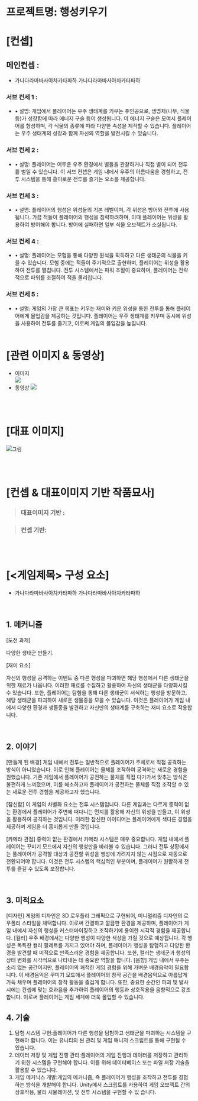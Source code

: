# 프로젝트명: 행성키우기

# [컨셉]

## 메인컨셉 :

- 가나다라마바사아차카타파하 가나다라마바사아차카타파하

### 서브 컨세 1 :

- • 설명: 게임에서 플레이어는 우주 생태계를 키우는 주인공으로, 생명체(나무, 식물 등)가 성장함에 따라 에너지 구슬 등이 생성됩니다. 이 에너지 구슬은 모여서 플레이어를 형성하며, 각 식물의 종류에 따라 다양한 속성을 제작할 수 있습니다. 플레이어는 우주 생태계의 성장과 함께 자신의 역할을 발전시킬 수 있습니다.

### 서브 컨세 2 :

- • 설명: 플레이어는 어두운 우주 환경에서 별들을 관찰하거나 직접 별이 되어 전투를 벌일 수 있습니다. 이 서브 컨셉은 게임 내에서 우주의 아름다움을 경험하고, 전투 시스템을 통해 흥미로운 전투를 즐기는 요소를 제공합니다.

### 서브 컨세 3 :

- • 설명: 플레이어의 행성은 위성들의 기본 레벨이며, 각 위성은 방어와 전투에 사용됩니다. 가끔 적들이 플레이어의 행성을 침략하려하며, 이때 플레이어는 위성을 활용하여 방어해야 합니다. 방어에 실패하면 일부 식물 오브젝트가 소실됩니다.

### 서브 컨세 4 :

- • 설명: 플레이어는 모험을 통해 다양한 원석을 획득하고 다른 생태군의 식물을 키울 수 있습니다. 모험 중에는 적들이 주기적으로 출현하며, 플레이어는 위성을 활용하여 전투를 펼칩니다. 전투 시스템에서는 파워 조절이 중요하며, 플레이어는 전략적으로 파워를 조절하여 적을 물리칩니다.

### 서브 컨세 5 :

- • 설명: 게임의 가장 큰 목표는 키우는 재미와 키운 위성을 통한 전투를 통해 플레이어에게 몰입감을 제공하는 것입니다. 플레이어는 우주 생태계를 키우며 동시에 위성을 사용하여 전투를 즐기고, 이로써 게임의 몰입감을 높입니다.
<br><br>

# [관련 이미지 & 동영상]

- 이미지  
  <img src="./img/관련이미지.jpg">
- 동영상
  [![](./img/그림.png)](https://www.youtube.com/watch?v=5xy4n73WOMM)

<br><br>

# [대표 이미지]

![그림](./img/그림.png)

<br><br>

# [컨셉 & 대표이미지 기반 작품묘사]

> ### 대표이미지 기반 :

> ### 컨셉 기반:

<br><br>

# [<게임제목> 구성 요소]

- 가나다라마바사아차카타파하 가나다라마바사아차카타파하

<br>

## 1. 메커니즘

[도전 과제]

다양한 생태군 만들기.

[재미 요소]

자신의 행성을 공격하는 이벤트 중 다른 행성을 파괴하면 해당 행성에서 다른 생태군을 위한 재료가 나옵니다. 이러한 재료를 수집하고 활용하여 자신의 생태군을 다양화시킬 수 있습니다. 또한, 플레이어는 탐험을 통해 다른 생태군이 서식하는 행성을 방문하고, 해당 생태군을 파괴하여 새로운 생물종을 모을 수 있습니다. 이것은 플레이어가 게임 내에서 다양한 환경과 생물종을 발견하고 자신만의 생태계를 구축하는 재미 요소로 작용합니다.

<br>

## 2. 이야기

[만들게 된 배경]
게임 내에서 전투는 일반적으로 플레이어가 주체로서 직접 공격하는 방식이 아니었습니다. 이로 인해 플레이어는 물체를 조작하여 공격하는 새로운 경험을 원했습니다. 기존 게임에서 플레이어가 공전하는 물체를 직접 다가가서 맞추는 방식은 불편하게 느껴졌으며, 이를 해소하고자 플레이어가 공전하는 물체를 직접 조작할 수 있는 새로운 전투 경험을 제공하고자 했습니다.

[참신함]
이 게임의 차별화 요소는 전투 시스템입니다. 다른 게임과는 다르게 중력이 없는 환경에서 플레이어가 주변에 떠다니는 먼지를 활용해 자신의 위성을 만들고, 이 위성을 활용하여 공격하는 것입니다. 이러한 참신한 아이디어는 플레이어에게 색다른 경험을 제공하며 게임을 더 흥미롭게 만들 것입니다.

[카메라 관점]
중력이 없는 환경에서 카메라 시스템은 매우 중요합니다. 게임 내에서 플레이어는 꾸미기 모드에서 자신의 행성만을 바라볼 수 있습니다. 그러나 전투 상황에서는 플레이어가 공격할 대상과 공전할 위성을 행성에 가려지지 않는 시점으로 자동으로 전환되어야 합니다. 이것은 전투 시스템의 핵심적인 부분이며, 플레이어가 원활하게 전투를 즐길 수 있도록 보장합니다.

<br>

## 3. 미적요소
[디자인]
게임의 디자인은 3D 로우폴리 그래픽으로 구현되어, 미니멀리즘 디자인의 로우폴리 스타일을 채택합니다. 이로써 간결하고 깔끔한 환경을 제공하며, 플레이어가 게임 내에서 자신의 행성을 커스터마이징하고 조작하기에 용이한 시각적 경험을 제공합니다.
[컬러]
우주 배경에서는 다양한 행성이 다양한 색상을 가질 것으로 예상됩니다. 각 행성은 독특한 컬러 팔레트를 가지고 있어야 하며, 플레이어가 행성을 탐험하고 다양한 환경을 발견할 때 미적으로 만족스러운 경험을 제공합니다. 또한, 컬러는 생태군과 행성의 상태 변화를 시각적으로 나타내는 데 중요한 역할을 합니다.
[음향]
게임 내에서 우주는 소리 없는 공간이지만, 플레이어의 쾌적한 게임 경험을 위해 가벼운 배경음악이 필요합니다. 이 배경음악은 꾸미기 모드에서 플레이어의 창작 공간을 배경음악으로 아름답게 가득 채우며 플레이어의 창작 활동을 즐겁게 합니다. 또한, 중요한 순간인 파괴 및 발사 시에는 컨셉에 맞는 효과음을 추가하여 플레이어의 행동과 상호작용을 음향적으로 강조합니다. 이로써 플레이어는 게임 세계에 더욱 몰입할 수 있습니다.
<br>

## 4. 기술


1. 탐험 시스템 구현:플레이어가 다른 행성을 탐험하고 생태군을 파괴하는 시스템을 구현해야 합니다. 이는 유니티의 씬 관리 및 게임 매니저 스크립트를 통해 구현될 수 있습니다.
2. 데이터 저장 및 게임 진행 관리:플레이어의 게임 진행과 데이터를 저장하고 관리하기 위한 시스템을 구현해야 합니다. 이를 위해 데이터베이스 또는 파일 저장 기술을 활용할 수 있습니다.
3. 게임 메커닉스 개발:게임의 메커니즘, 즉 플레이어가 행성을 조작하고 전투를 경험하는 방식을 개발해야 합니다.     Unity에서 스크립트를 사용하여 게임 오브젝트 간의 상호작용, 물리 시뮬레이션, 및 전투 시스템을 구현할 수 있     습니다.
